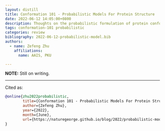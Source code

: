 ```yaml
---
layout: distill
title: Conformation 101 - Probabilistic Models For Protein Structure
date: 2022-06-12 14:05:00+0800
description: Thoughts on the probabilistic formulation of protein conformation.
tags: conformation-101 probabilistic
categories: review
bibliography: 2022-06-12-probabilistic-model.bib
authors:
  - name: Zefeng Zhu
    affiliations:
      name: AAIS, PKU

---
```


**NOTE:**
Still on writing.<d-cite key="chapter4-BayesianMethodsInStructuralBioinformatics2012"></d-cite><d-cite key="probabilistic-model-2014"></d-cite><d-cite key="probabilistic-model-book-2015"></d-cite><d-cite key="torus-2017"></d-cite><d-cite key="torus-2019"></d-cite><d-cite key="torus-2021"></d-cite><d-cite key="POSTIC20202228"></d-cite>

***

Cited as:

```bibtex
@online{zhu2022probabilistic,
        title={Conformation 101 - Probabilistic Models For Protein Structure},
        author={Zefeng Zhu},
        year={2022},
        month={June},
        url={https://naturegeorge.github.io/blog/2022/probabilistic-model/},
}
```
